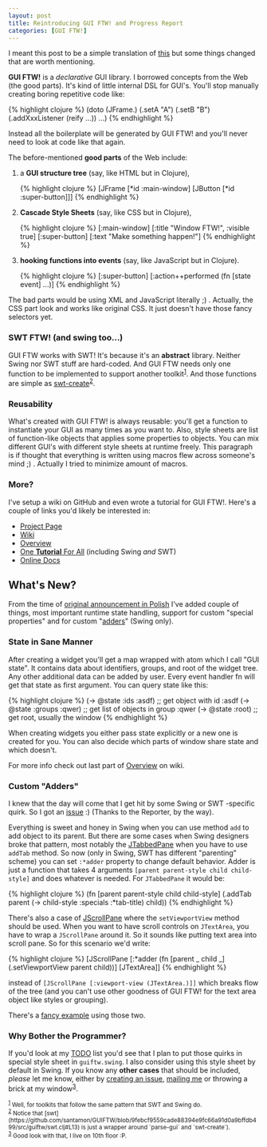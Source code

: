 ```yaml
---
layout: post
title: Reintroducing GUI FTW! and Progress Report
categories: [GUI FTW!]
---
```


I meant this post to be a simple translation of
[this](niech-sie-stanie-gui-ftw.html) but some things changed that are
worth mentioning.

**GUI FTW!** is a *declarative* GUI library. I borrowed concepts from
the Web (the good parts). It's kind of little internal DSL for
GUI's. You'll stop manually creating boring repetitive code like:

{% highlight clojure %}
(doto (JFrame.)
  (.setA "A")
  (.setB "B")
  (.addXxxListener (reify ...))
  ...)
{% endhighlight %}

Instead all the boilerplate will be generated by GUI FTW! and you'll
never need to look at code like that again.

The before-mentioned **good parts** of the Web include:

<ol>
<li>a <b>GUI structure tree</b> (say, like HTML but in Clojure),

{% highlight clojure %}
[JFrame [*id :main-window]
 [JButton [*id :super-button]]]
{% endhighlight %}
</li>
<li><b>Cascade Style Sheets</b> (say, like CSS but in Clojure),

{% highlight clojure %}
[:main-window] [:title "Window FTW!", :visible true]
[:super-button] [:text "Make something happen!"]
{% endhighlight %}
</li>
<li><b>hooking functions into events</b> (say, like JavaScript but in Clojure).

{% highlight clojure %}
[:super-button] [:action++performed (fn [state event] ...)]
{% endhighlight %}
</li>
</ol>

The bad parts would be using XML and JavaScript literally ;) .
Actually, the CSS part look and works like original CSS. It just
doesn't have those fancy selectors yet.

### SWT FTW! (and swing too...)

GUI FTW works with SWT! It's because it's an **abstract**
library. Neither Swing nor SWT stuff are hard-coded. And GUI FTW needs
only one function to be implemented to support another toolkit<sup><a
href="#foot1" id="foot1back">1</a></sup>. And those functions are
simple as
[swt-create](https://github.com/santamon/GUIFTW/blob/9febcf9559cade88394e9fc66a91d0a9bffdb499/src/guiftw/swt.clj#L8)<sup><a href="#foot2" id="foot2back">2</a></sup>.

### Reusability

What's created with GUI FTW! is always reusable: you'll get a function
to instantiate your GUI as many times as you want to. Also, style
sheets are list of function-like objects that applies some properties
to objects. You can mix different GUI's with different style sheets at
runtime freely. This paragraph is if thought that everything is
written using macros flew across someone's mind ;) . Actually I tried
to minimize amount of macros.

### More?

I've setup a wiki on GitHub and even wrote a tutorial for GUI
FTW!. Here's a couple of links you'd likely be interested in:

- [Project Page](https://github.com/santamon/GUIFTW)
- [Wiki](https://github.com/santamon/GUIFTW/wiki)
- [Overview](https://github.com/santamon/GUIFTW/wiki/Overview)
- [One **Tutorial** For All](https://github.com/santamon/GUIFTW/wiki/One-Tutorial-For-All) (including Swing *and* SWT)
- [Online Docs](http://longstandingbug.com/GUIFTW)

## What's New?

From the time of
[original announcement in Polish](niech-sie-stanie-gui-ftw.html) I've
added couple of things, most important runtime state handling, support
for custom "special properties" and for custom
"[adders](https://github.com/santamon/GUIFTW/issues/1)" (Swing only).

### State in Sane Manner

After creating a widget you'll get a map wrapped with atom which I call
"GUI state". It contains data about identifiers, groups, and root of
the widget tree. Any other additional data can be added by user. Every
event handler fn will get that state as first argument. You can query
state like this:

{% highlight clojure %}
(-> @state :ids :asdf)    ;; get object with id :asdf
(-> @state :groups :qwer) ;; get list of objects in group :qwer
(-> @state :root)         ;; get root, usually the window
{% endhighlight %}

When creating widgets you either pass state explicitly or a new one
is created for you. You can also decide which parts of window share
state and which doesn't.

For more info check out last part of
[Overview](https://github.com/santamon/GUIFTW/wiki/Overview) on wiki.

### Custom "Adders"

I knew that the day will come that I get hit by some Swing or SWT
-specific quirk. So I got an
[issue](https://github.com/santamon/GUIFTW/issues/1) :) (Thanks to the
Reporter, by the way).

Everything is sweet and honey in Swing when you can use method `add`
to add object to its parent. But there are some cases when Swing
designers broke that pattern, most notably the
[JTabbedPane](http://download.oracle.com/javase/6/docs/api/javax/swing/JTabbedPane.html)
when you have to use `addTab` method. So now (only in Swing, SWT has
different "parenting" scheme) you can set `:*adder` property to change
default behavior. Adder is just a function that takes 4 arguments
`[parent parent-style child child-style]` and does whatever is
needed. For `JTabbedPane` it would be:

{% highlight clojure %}
(fn [parent parent-style child child-style]
  (.addTab parent (-> child-style :specials :*tab-title) child))
{% endhighlight %}

There's also a case of
[JScrollPane](http://download.oracle.com/javase/6/docs/api/javax/swing/JScrollPane.html)
where the `setViewportView` method should be used. When you want to
have scroll controls on `JTextArea`, you have to wrap a `JScrollPane`
around it. So it sounds like putting text area into scroll pane. So
for this scenario we'd write:

{% highlight clojure %}
[JScrollPane [:*adder (fn [parent _ child _]
                        (.setViewportView parent child))]
 [JTextArea]]
{% endhighlight %}

instead of `[JScrollPane [:viewport-view (JTextArea.)]]` which breaks
flow of the tree (and you can't use other goodness of GUI FTW! for the
text area object like styles or grouping).

There's a [fancy example](https://github.com/santamon/GUIFTW/blob/master/src/guiftw/examples/swing/custom_adders.clj) using those two.

### Why Bother the Programmer?

If you'd look at my
[TODO](https://github.com/santamon/GUIFTW/blob/9febcf9559cade88394e9fc66a91d0a9bffdb499/TODO.md)
list you'd see that I plan to put those quirks in special style sheet
in `guiftw.swing`. I also consider using this style sheet by default
in Swing. If you know any **other cases** that should be included,
*please* let me know, either by
[creating an issue](https://github.com/santamon/GUIFTW/issues),
[mailing me](http://longstandingbug.com/info.html) or throwing a brick
at my window<sup><a href="#foot3" id="foot3back">3</a></sup>.

<small>
<span id="foot1"><sup><a href="#foot1back">1</a></sup> Well, for
toolkits that follow the same pattern that SWT and Swing
do.</span><br />
<span id="foot2"><sup><a href="#foot2back">2</a></sup> Notice that
[swt](https://github.com/santamon/GUIFTW/blob/9febcf9559cade88394e9fc66a91d0a9bffdb499/src/guiftw/swt.clj#L13)
is just a wrapper around `parse-gui` and `swt-create`).</span><br />
<span id="foot3"><sup><a href="#foot3back">3</a></sup> Good look with that, I live on 10th floor :P.</span>
</small>
